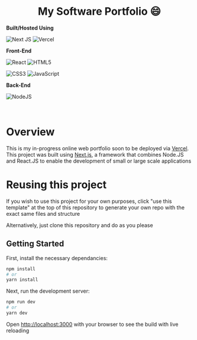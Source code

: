 <div align="center">

# My Software Portfolio 😄

</div>

**Built/Hosted Using**

![Next JS](https://img.shields.io/badge/Next-black?style=for-the-badge&logo=next.js&logoColor=white)
![Vercel](https://img.shields.io/badge/vercel-%23000000.svg?style=for-the-badge&logo=vercel&logoColor=white)

**Front-End**

![React](https://img.shields.io/badge/react-%2320232a.svg?style=for-the-badge&logo=react&logoColor=%2361DAFB)
![HTML5](https://img.shields.io/badge/html5-%23E34F26.svg?style=for-the-badge&logo=html5&logoColor=white)

![CSS3](https://img.shields.io/badge/css3-%231572B6.svg?style=for-the-badge&logo=css3&logoColor=white)
![JavaScript](https://img.shields.io/badge/javascript-%23323330.svg?style=for-the-badge&logo=javascript&logoColor=%23F7DF1E)

**Back-End**

![NodeJS](https://img.shields.io/badge/node.js-6DA55F?style=for-the-badge&logo=node.js&logoColor=white)

<br>

# Overview

This is my in-progress online web portfolio soon to be deployed via [Vercel](https://vercel.com/). This project was built using [Next.js](https://nextjs.org/), a framework that combines Node.JS and React.JS to enable the development of small or large scale applications

# Reusing this project

If you wish to use this project for your own purposes, click "use this template" at the top of this repository to generate your own repo with the exact same files and structure

Alternatively, just clone this repository and do as you please

## Getting Started

First, install the necessary dependancies:

```bash
npm install
# or
yarn install
```

Next, run the development server:

```bash
npm run dev
# or
yarn dev
```

Open [http://localhost:3000](http://localhost:3000) with your browser to see the build with live reloading
